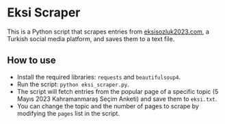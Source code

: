 # Eksi Scraper

This is a Python script that scrapes entries from [eksisozluk2023.com](https://eksisozluk2023.com/), a Turkish social media platform, and saves them to a text file.

## How to use

- Install the required libraries: `requests` and `beautifulsoup4`.
- Run the script: `python eksi_scraper.py`.
- The script will fetch entries from the popular page of a specific topic (5 Mayıs 2023 Kahramanmaraş Seçim Anketi) and save them to `eksi.txt`.
- You can change the topic and the number of pages to scrape by modifying the `pages` list in the script.

